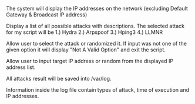The system will display the IP addresses on the network (excluding Default Gateway & Broadcast IP address)

Display a list of all possible attacks with descriptions. The selected attack for my script will be
1.) Hydra
2.) Arpspoof
3.) Hping3
4.) LLMNR

Allow user to select the attack or randomized it. If input was not one of the given option it will display "Not A Valid Option" and exit the script.

Allow user to input target IP address or random from the displayed IP address list.

All attacks result will be saved into /var/log.

Information inside the log file contain types of attack, time of execution and IP addresses.
